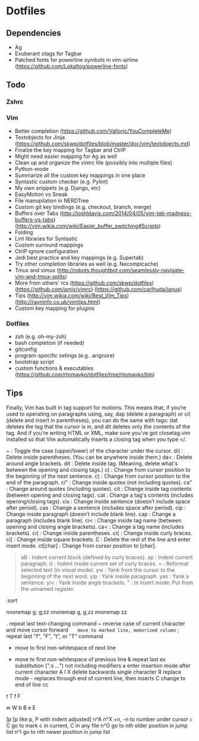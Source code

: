 # Dotfiles

## Dependencies

- Ag
- Exuberant ctags for Tagbar
- Patched fonts for powerline symbols in vim-airline
  (https://github.com/Lokaltog/powerline-fonts)


## Todo

### Zshrc

### Vim

- Better completion
  (https://github.com/Valloric/YouCompleteMe)
- Textobjects for Jinja
  (https://github.com/skwp/dotfiles/blob/master/doc/vim/textobjects.md)
- Finalze the key mapping for Tagbar and CtrlP
- Might need easier mapping for Ag as well
- Clean up and organize the vimrc file (possibly into multiple files)
- Python-mode
- Summarize all the custom key mappings in one place
- Syntastic custom checker (e.g. Pylint)
- My own snippets (e.g. Django, etc)
- EasyMotion vs Sneak
- File manupilation in NERDTree
- Custom git key bindings (e.g. checkout, branch, merge)
- Buffers over Tabs
  (http://joshldavis.com/2014/04/05/vim-tab-madness-buffers-vs-tabs)
  (http://vim.wikia.com/wiki/Easier_buffer_switching#Scripts)
- Folding
- Lint libraries for Syntastic
- Custom surround mappings
- CtrlP ignore configuration
- Jedi best practice and key mappings (e.g. Supertab)
- Try other completion libraries as well (e.g. Necomplcache)
- Tmux and vimux
  (http://robots.thoughtbot.com/seamlessly-navigate-vim-and-tmux-splits)
- More from others' rcs
  (https://github.com/skwp/dotfiles)
  (https://github.com/amix/vimrc)
  (https://github.com/carlhuda/janus)
- Tips
  (http://vim.wikia.com/wiki/Best_Vim_Tips)
  (http://rayninfo.co.uk/vimtips.html)
- Custom key mapping for plugins

### Dotfiles

- zsh (e.g. oh-my-zsh)
- bash completion (if needed)
- gitconfig
- program-specific setings (e.g. .arignore)
- bootstrap script
- custom functions & executables
  (https://github.com/rtomayko/dotfiles/tree/rtomayko/bin)


## Tips

Finally, Vim has built in tag support for motions. This means that, if you’re
used to operating on paragraphs using, say, dap (delete a paragraph) or ci(
(delete and insert in parentheses), you can do the same with tags: dat deletes
the tag that the cursor is in, and dit deletes only the contents of the tag.
And if you’re writing HTML or XML, make sure you’ve got closetag.vim installed
so that Vim automatically inserts a closing tag when you type </.

~        : Toggle the case (upper/lower) of the character under the cursor.
di(      : Delete inside parentheses. (You can be anywhere inside them.)
da<      : Delete around angle brackets.
dit      : Delete inside tag. (Meaning, delete what's between the opening and closing tags.)
c)       : Change from cursor position to the beginning of the next sentence.
c}       : Change from cursor position to the end of the paragraph.
ci"      : Change inside quotes (not including quotes).
ca"      : Change around quotes (including quotes).
cit      : Change inside tag contents (between opening and closing tags).
cat      : Change a tag's contents (includes opening/closing tags).
cis      : Change inside sentence (doesn’t include space after period).
cas      : Change a sentence (includes space after period).
cip      : Change inside paragraph (doesn’t include blank line).
cap      : Change a paragraph (includes blank line).
ci<      : Change inside tag name (between opening and closing angle brackets).
ca<      : Change a tag name (includes brackets).
ci(      : Change inside parentheses.
ci{      : Change inside curly braces.
ci[      : Change inside square brackets.
C        : Delete the rest of the line and enter insert mode.
ct[char] : Change from cursor position to [char].
>aB      : Indent current block (defined by curly braces).
>ap      : Indent current paragraph.
>i{      : Indent inside current set of curly braces.
=        : Reformat selected text (in visual mode).
yw       : Yank from the cursor to the beginning of the next word.
yip      : Yank inside paragraph.
yas      : Yank a sentence.
yi<      : Yank inside angle brackets.
<C-r>"   : In insert mode: Put from the unnamed register.

:sort

nnoremap g; g;zz
nnoremap g, g,zz
nnoremap <c-o> <c-o>zz

.   repeat last text-changing command
~   reverse case of current character and move cursor forward
`   move to marked line, memorized column`
;   repeat last "f", "F", "t", or "T" command
+   move to first non-whitespace of next line
-   move to first non-whitespace of previous line
&   repeat last ex substitution (":s ...") not including modifiers
a   enter insertion mode after current character
A
I
X   delete backwards single character
R   replace mode - replaces through end of current line, then inserts
C   change to end of line
cc

t
T
f
F

w
W
b
B
e
E

]p [p       like p, P with indent adjusted]
n^A n^X     +n, -n to number under cursor
`c `C       go to mark c in current, C in any file
n^O         go to nth older position in jump list
n^I         go to nth newer position in jump list

